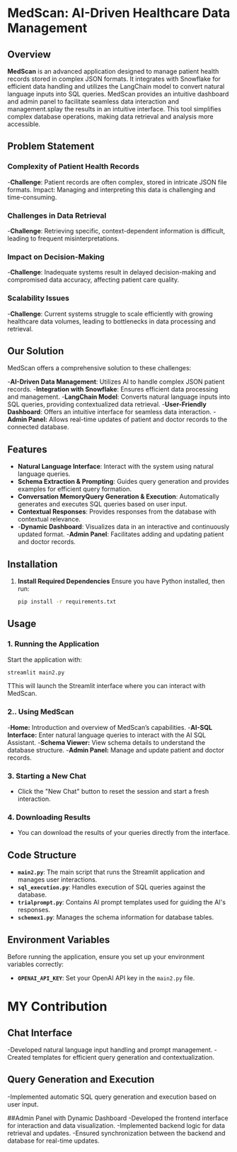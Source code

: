 
# MedScan: AI-Driven Healthcare Data Management

## Overview
**MedScan**  is an advanced application designed to manage patient health records stored in complex JSON formats. It integrates with Snowflake for efficient data handling and utilizes the LangChain model to convert natural language inputs into SQL queries. MedScan provides an intuitive dashboard and admin panel to facilitate seamless data interaction and management.splay the results in an intuitive interface. This tool simplifies complex database operations, making data retrieval and analysis more accessible.

## Problem Statement
### Complexity of Patient Health Records
-**Challenge**: Patient records are often complex, stored in intricate JSON file formats.
Impact: Managing and interpreting this data is challenging and time-consuming.
### Challenges in Data Retrieval
-**Challenge**: Retrieving specific, context-dependent information is difficult, leading to frequent misinterpretations.
### Impact on Decision-Making
-**Challenge**: Inadequate systems result in delayed decision-making and compromised data accuracy, affecting patient care quality.
### Scalability Issues
-**Challenge**: Current systems struggle to scale efficiently with growing healthcare data volumes, leading to bottlenecks in data processing and retrieval.

## Our Solution

MedScan offers a comprehensive solution to these challenges:

-**AI-Driven Data Management**: Utilizes AI to handle complex JSON patient records.
-**Integration with Snowflake**: Ensures efficient data processing and management.
-**LangChain Model**: Converts natural language inputs into SQL queries, providing contextualized data retrieval.
-**User-Friendly Dashboard**: Offers an intuitive interface for seamless data interaction.
-**Admin Panel:** Allows real-time updates of patient and doctor records to the connected database.


## Features
- **Natural Language Interface**: Interact with the system using natural language queries.
- **Schema Extraction & Prompting**: Guides query generation and provides examples for efficient query formation.
- **Conversation MemoryQuery Generation & Execution**:  Automatically generates and executes SQL queries based on user input.
- **Contextual Responses**: Provides responses from the database with contextual relevance.
- -**Dynamic Dashboard**: Visualizes data in an interactive and continuously updated format.
-**Admin Panel**: Facilitates adding and updating patient and doctor records.

## Installation

1. **Install Required Dependencies**
   Ensure you have Python installed, then run:
   ```bash
   pip install -r requirements.txt

   ```

## Usage
### 1. Running the Application
Start the application with:
```bash
streamlit main2.py
```
TThis will launch the Streamlit interface where you can interact with MedScan.

### 2.. Using MedScan
-**Home:** Introduction and overview of MedScan’s capabilities.
-**AI-SQL Interface:** Enter natural language queries to interact with the AI SQL Assistant.
-**Schema Viewer:** View schema details to understand the database structure.
-**Admin Panel:** Manage and update patient and doctor records.

### 3. Starting a New Chat
- Click the "New Chat" button to reset the session and start a fresh interaction.

### 4. Downloading Results
- You can download the results of your queries directly from the interface.

## Code Structure
- **`main2.py`**: The main script that runs the Streamlit application and manages user interactions.
- **`sql_execution.py`**: Handles execution of SQL queries against the database.
- **`trialprompt.py`**: Contains AI prompt templates used for guiding the AI's responses.
- **`schemex1.py`**: Manages the schema information for database tables.

## Environment Variables
Before running the application, ensure you set up your environment variables correctly:
- **`OPENAI_API_KEY`**: Set your OpenAI API key in the `main2.py` file.

# MY Contribution

## Chat Interface
-Developed natural language input handling and prompt management.
-Created templates for efficient query generation and contextualization.

## Query Generation and Execution
-Implemented automatic SQL query generation and execution based on user input.

##Admin Panel with Dynamic Dashboard
-Developed the frontend interface for interaction and data visualization.
-Implemented backend logic for data retrieval and updates.
-Ensured synchronization between the backend and database for real-time updates.

